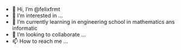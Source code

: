 - 👋 Hi, I’m @felixfrmt
- 👀 I’m interested in ...
- 🌱 I’m currently learning in engineering school in mathematics ans informatic  
- 💞️ I’m looking to collaborate ...
- 📫 How to reach me ...

<!---
felixfrmt/felixfrmt is a ✨ special ✨ repository because its `README.md` (this file) appears on your GitHub profile.
You can click the Preview link to take a look at your changes.
--->
